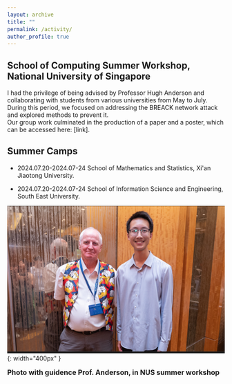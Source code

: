 ```yaml
---
layout: archive
title: ""
permalink: /activity/
author_profile: true
---
```



## School of Computing Summer Workshop, National University of Singapore

I had the privilege of being advised by Professor Hugh Anderson and collaborating with students from various universities from May to July. During this period, we focused on addressing the BREACK network attack and explored methods to prevent it.   
Our group work culminated in the production of a paper and a poster, which can be accessed here: [link].


## Summer Camps

* 2024.07.20-2024.07-24  School of Mathematics and Statistics, Xi'an Jiaotong University.

* 2024.07.20-2024.07-24  School of Information Science and Engineering, South East University.


![Photo with Prof. Anderson](photo_with_hugh.png){: width="400px" }  

<span style="font-size: 16px; font-weight: bold;">Photo with guidence Prof. Anderson, in NUS summer workshop</span>

